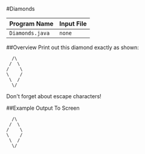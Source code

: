 #Diamonds  

|  Program Name   | Input File |
|-----------------|------------|
| `Diamonds.java` |   `none`   |  

##Overview
Print out this diamond exactly as shown:  
  
```
  /\
 /  \
/    \
\    /
 \  /
  \/
```  
  
Don't forget about escape characters!

##Example Output To Screen
```
  /\
 /  \
/    \
\    /
 \  /
  \/
``` 
